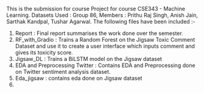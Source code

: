 This is the submission for course Project for course CSE343 - Machine Learning.
Datasets Used : 
Group 86, Members : Prithu Raj Singh, Anish Jain, Sarthak Kandpal, Tushar Agarwal.
The following files have been included :- 
1. Report : Final report summarises the work done over the semester.
2. RF_with_Gradio : Trains a Random Forest on the Jigsaw Toxic Comment Dataset and use it to create a user interface which inputs comment and gives its toxicity score.
3. Jigsaw_DL : Trains a BiLSTM model on the Jigsaw dataset
4. EDA and Preprocessing Twitter : Contains EDA and Preprocessing done on Twitter sentiment analysis dataset.
5. Eda_jigsaw : contains eda done on Jigsaw dataset
6. 
